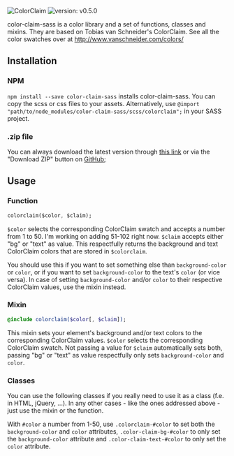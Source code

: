![ColorClaim](http://www.vanschneider.com/wp-content/uploads/2016/02/cc_title_vector.svg)
![version: v0.5.0](https://img.shields.io/badge/release-v0.5.0-blue.svg)

color-claim-sass is a color library and a set of functions, classes and mixins.
They are based on Tobias van Schneider's ColorClaim. See all the color swatches over at http://www.vanschneider.com/colors/

## Installation
### NPM
`npm install --save color-claim-sass` installs color-claim-sass. You can copy the scss or css files to your assets. 
Alternatively, use `@import "path/to/node_modules/color-claim-sass/scss/colorclaim";` in your SASS project.

### .zip file
You can always download the latest version through [this link](https://github.com/JeroenPtrs/color-claim-sass/archive/master.zip) or via the "Download ZIP" button on [GitHub](https://github.com/JeroenPtrs/color-claim-sass);

## Usage
### Function
```sass
colorclaim($color, $claim);
```
`$color` selects the corresponding ColorClaim swatch and accepts a number from 1 to 50. I'm working on adding 51-102 right now.
`$claim` accepts either "bg" or "text" as value. This respectfully returns the background and text ColorClaim colors that are stored in `$colorclaim`.

You should use this if you want to set something else than `background-color` or `color`, or if you want to set `background-color` to the text's `color` (or vice versa).
In case of setting `background-color` and/or `color` to their respective ColorClaim values, use the mixin instead.

### Mixin
```sass
@include colorclaim($color[, $claim]);
```
This mixin sets your element's background and/or text colors to the corresponding ColorClaim values.
`$color` selects the corresponding ColorClaim swatch.
Not passing a value for `$claim` automatically sets both, passing "bg" or "text" as value respectfully only sets `background-color` and `color`.

### Classes
You can use the following classes if you really need to use it as a class (f.e. in HTML, jQuery, ...). In any other cases - like the ones addressed above - just use the mixin or the function. 

With `#color` a number from 1-50, use `.colorclaim-#color` to set both the `background-color` and `color` attributes,
`.color-claim-bg-#color` to only set the `background-color` attribute and `.color-claim-text-#color` to only set the `color` attribute.